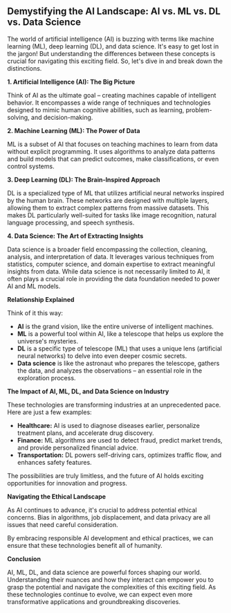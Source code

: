 ##  Demystifying the AI Landscape:  AI vs. ML vs. DL vs. Data Science

The world of artificial intelligence (AI) is buzzing with terms like machine learning (ML), deep learning (DL), and data science. It's easy to get lost in the jargon! But understanding the differences between these concepts is crucial for navigating this exciting field. So, let's dive in and break down the distinctions.

**1. Artificial Intelligence (AI): The Big Picture**

Think of AI as the ultimate goal – creating machines capable of intelligent behavior. It encompasses a wide range of techniques and technologies designed to mimic human cognitive abilities, such as learning, problem-solving, and decision-making.

**2. Machine Learning (ML): The Power of Data**

ML is a subset of AI that focuses on teaching machines to learn from data without explicit programming. It uses algorithms to analyze data patterns and build models that can predict outcomes, make classifications, or even control systems.

**3. Deep Learning (DL):  The Brain-Inspired Approach**

DL is a specialized type of ML that utilizes artificial neural networks inspired by the human brain. These networks are designed with multiple layers, allowing them to extract complex patterns from massive datasets. This makes DL particularly well-suited for tasks like image recognition, natural language processing, and speech synthesis.

**4. Data Science: The Art of Extracting Insights**

Data science is a broader field encompassing the collection, cleaning, analysis, and interpretation of data. It leverages various techniques from statistics, computer science, and domain expertise to extract meaningful insights from data. While data science is not necessarily limited to AI, it often plays a crucial role in providing the data foundation needed to power AI and ML models.

**Relationship Explained**

Think of it this way: 

* **AI** is the grand vision, like the entire universe of intelligent machines. 
* **ML** is a powerful tool within AI, like a telescope that helps us explore the universe's mysteries.
* **DL** is a specific type of telescope (ML) that uses a unique lens (artificial neural networks) to delve into even deeper cosmic secrets.
* **Data science** is like the astronaut who prepares the telescope, gathers the data, and analyzes the observations – an essential role in the exploration process.

**The Impact of AI, ML, DL, and Data Science on Industry**

These technologies are transforming industries at an unprecedented pace. Here are just a few examples:

* **Healthcare:** AI is used to diagnose diseases earlier, personalize treatment plans, and accelerate drug discovery.
* **Finance:** ML algorithms are used to detect fraud, predict market trends, and provide personalized financial advice.
* **Transportation:** DL powers self-driving cars, optimizes traffic flow, and enhances safety features.

The possibilities are truly limitless, and the future of AI holds exciting opportunities for innovation and progress.

**Navigating the Ethical Landscape**

As AI continues to advance, it's crucial to address potential ethical concerns. Bias in algorithms, job displacement, and data privacy are all issues that need careful consideration. 

By embracing responsible AI development and ethical practices, we can ensure that these technologies benefit all of humanity.

**Conclusion**

AI, ML, DL, and data science are powerful forces shaping our world. Understanding their nuances and how they interact can empower you to grasp the potential and navigate the complexities of this exciting field. As these technologies continue to evolve, we can expect even more transformative applications and groundbreaking discoveries.
